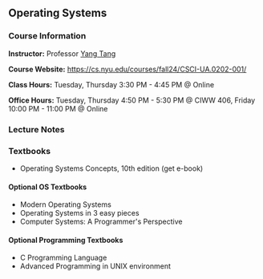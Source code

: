 ## Operating Systems

### Course Information

**Instructor:** Professor [Yang Tang](https://ytang.com/)

**Course Website:** https://cs.nyu.edu/courses/fall24/CSCI-UA.0202-001/

**Class Hours:** Tuesday, Thursday 3:30 PM - 4:45 PM @ Online

**Office Hours:** Tuesday, Thursday 4:50 PM - 5:30 PM @ CIWW 406, Friday 10:00 PM - 11:00 PM @ Online

### Lecture Notes

### Textbooks

- Operating Systems Concepts, 10th edition (get e-book)

#### Optional OS Textbooks

- Modern Operating Systems
- Operating Systems in 3 easy pieces
- Computer Systems: A Programmer's Perspective

#### Optional Programming Textbooks

- C Programming Language
- Advanced Programming in UNIX environment

